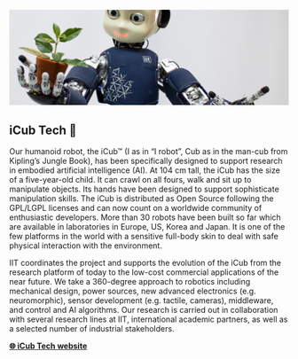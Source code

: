 ![icub](https://github.com/icub-tech-iit/.github/blob/master/profile/assets/icub.png)

## iCub Tech 🤖

Our humanoid robot, the iCub™ (I as in “I robot”, Cub as in the man-cub from Kipling’s Jungle Book), has been specifically designed
to support research in embodied artificial intelligence (AI). At 104 cm tall, the iCub has the size of a five-year-old child.
It can crawl on all fours, walk and sit up to manipulate objects. Its hands have been designed to support sophisticate manipulation skills.
The iCub is distributed as Open Source following the GPL/LGPL licenses and can now count on a worldwide community of enthusiastic developers.
More than 30 robots have been built so far which are available in laboratories in Europe, US, Korea and Japan. It is one of the few platforms
in the world with a sensitive full-body skin to deal with safe physical interaction with the environment.

IIT coordinates the project and supports the evolution of the iCub from the research platform of today to the low-cost commercial applications
of the near future. We take a 360-degree approach to robotics including mechanical design, power sources, new advanced electronics
(e.g. neuromorphic), sensor development (e.g. tactile, cameras), middleware, and control and AI algorithms. Our research is carried out in
collaboration with several research lines at IIT, international academic partners, as well as a selected number of industrial stakeholders.

[**🌐 iCub Tech website**](https://www.iit.it/web/icub-tech)
